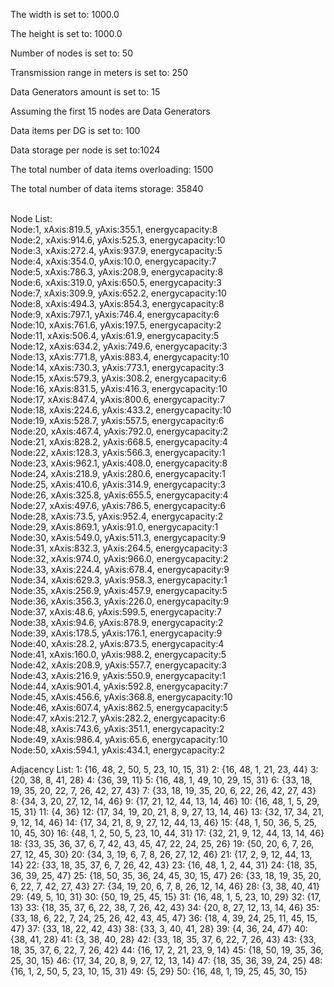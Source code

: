 The width is set to: 1000.0

The height is set to: 1000.0

Number of nodes is set to: 50

Transmission range in meters is set to: 250

Data Generators amount is set to: 15

Assuming the first 15 nodes are Data Generators


Data items per DG is set to: 100

Data storage per node is set to:1024

The total number of data items overloading: 1500

The total number of data items storage: 35840


<br/>Node List: 
<br/>Node:1, xAxis:819.5, yAxis:355.1, energycapacity:8 
<br/>Node:2, xAxis:914.6, yAxis:525.3, energycapacity:10 
<br/>Node:3, xAxis:272.4, yAxis:937.9, energycapacity:5 
<br/>Node:4, xAxis:354.0, yAxis:10.0, energycapacity:7 
<br/>Node:5, xAxis:786.3, yAxis:208.9, energycapacity:8 
<br/>Node:6, xAxis:319.0, yAxis:650.5, energycapacity:3 
<br/>Node:7, xAxis:309.9, yAxis:652.2, energycapacity:10 
<br/>Node:8, xAxis:494.3, yAxis:854.3, energycapacity:8 
<br/>Node:9, xAxis:797.1, yAxis:746.4, energycapacity:6 
<br/>Node:10, xAxis:761.6, yAxis:197.5, energycapacity:2 
<br/>Node:11, xAxis:506.4, yAxis:61.9, energycapacity:5 
<br/>Node:12, xAxis:634.2, yAxis:749.6, energycapacity:3 
<br/>Node:13, xAxis:771.8, yAxis:883.4, energycapacity:10 
<br/>Node:14, xAxis:730.3, yAxis:773.1, energycapacity:3 
<br/>Node:15, xAxis:579.3, yAxis:308.2, energycapacity:6 
<br/>Node:16, xAxis:831.5, yAxis:416.3, energycapacity:10 
<br/>Node:17, xAxis:847.4, yAxis:800.6, energycapacity:7 
<br/>Node:18, xAxis:224.6, yAxis:433.2, energycapacity:10
<br/>Node:19, xAxis:528.7, yAxis:557.5, energycapacity:6 
<br/>Node:20, xAxis:467.4, yAxis:792.0, energycapacity:2 
<br/>Node:21, xAxis:828.2, yAxis:668.5, energycapacity:4 
<br/>Node:22, xAxis:128.3, yAxis:566.3, energycapacity:1 
<br/>Node:23, xAxis:962.1, yAxis:408.0, energycapacity:8 
<br/>Node:24, xAxis:218.9, yAxis:280.6, energycapacity:1 
<br/>Node:25, xAxis:410.6, yAxis:314.9, energycapacity:3 
<br/>Node:26, xAxis:325.8, yAxis:655.5, energycapacity:4 
<br/>Node:27, xAxis:497.6, yAxis:786.5, energycapacity:6 
<br/>Node:28, xAxis:73.5, yAxis:952.4, energycapacity:2 
<br/>Node:29, xAxis:869.1, yAxis:91.0, energycapacity:1 
<br/>Node:30, xAxis:549.0, yAxis:511.3, energycapacity:9 
<br/>Node:31, xAxis:832.3, yAxis:264.5, energycapacity:3 
<br/>Node:32, xAxis:974.0, yAxis:966.0, energycapacity:2 
<br/>Node:33, xAxis:224.4, yAxis:678.4, energycapacity:9 
<br/>Node:34, xAxis:629.3, yAxis:958.3, energycapacity:1 
<br/>Node:35, xAxis:256.9, yAxis:457.9, energycapacity:5 
<br/>Node:36, xAxis:356.3, yAxis:226.0, energycapacity:9 
<br/>Node:37, xAxis:48.6, yAxis:599.5, energycapacity:7 
<br/>Node:38, xAxis:94.6, yAxis:878.9, energycapacity:2 
<br/>Node:39, xAxis:178.5, yAxis:176.1, energycapacity:9 
<br/>Node:40, xAxis:28.2, yAxis:873.5, energycapacity:4 
<br/>Node:41, xAxis:160.0, yAxis:988.2, energycapacity:5 
<br/>Node:42, xAxis:208.9, yAxis:557.7, energycapacity:3 
<br/>Node:43, xAxis:216.9, yAxis:550.9, energycapacity:1 
<br/>Node:44, xAxis:901.4, yAxis:592.8, energycapacity:7 
<br/>Node:45, xAxis:456.6, yAxis:368.8, energycapacity:10 
<br/>Node:46, xAxis:607.4, yAxis:862.5, energycapacity:5 
<br/>Node:47, xAxis:212.7, yAxis:282.2, energycapacity:6 
<br/>Node:48, xAxis:743.6, yAxis:351.1, energycapacity:2 
<br/>Node:49, xAxis:986.4, yAxis:65.6, energycapacity:10 
<br/>Node:50, xAxis:594.1, yAxis:434.1, energycapacity:2



Adjacency List: 
1: {16, 48, 2, 50, 5, 23, 10, 15, 31}
2: {16, 48, 1, 21, 23, 44}
3: {20, 38, 8, 41, 28}
4: {36, 39, 11}
5: {16, 48, 1, 49, 10, 29, 15, 31}
6: {33, 18, 19, 35, 20, 22, 7, 26, 42, 27, 43}
7: {33, 18, 19, 35, 20, 6, 22, 26, 42, 27, 43}
8: {34, 3, 20, 27, 12, 14, 46}
9: {17, 21, 12, 44, 13, 14, 46}
10: {16, 48, 1, 5, 29, 15, 31}
11: {4, 36}
12: {17, 34, 19, 20, 21, 8, 9, 27, 13, 14, 46}
13: {32, 17, 34, 21, 9, 12, 14, 46}
14: {17, 34, 21, 8, 9, 27, 12, 44, 13, 46}
15: {48, 1, 50, 36, 5, 25, 10, 45, 30}
16: {48, 1, 2, 50, 5, 23, 10, 44, 31}
17: {32, 21, 9, 12, 44, 13, 14, 46}
18: {33, 35, 36, 37, 6, 7, 42, 43, 45, 47, 22, 24, 25, 26}
19: {50, 20, 6, 7, 26, 27, 12, 45, 30}
20: {34, 3, 19, 6, 7, 8, 26, 27, 12, 46}
21: {17, 2, 9, 12, 44, 13, 14}
22: {33, 18, 35, 37, 6, 7, 26, 42, 43}
23: {16, 48, 1, 2, 44, 31}
24: {18, 35, 36, 39, 25, 47}
25: {18, 50, 35, 36, 24, 45, 30, 15, 47}
26: {33, 18, 19, 35, 20, 6, 22, 7, 42, 27, 43}
27: {34, 19, 20, 6, 7, 8, 26, 12, 14, 46}
28: {3, 38, 40, 41}
29: {49, 5, 10, 31}
30: {50, 19, 25, 45, 15}
31: {16, 48, 1, 5, 23, 10, 29}
32: {17, 13}
33: {18, 35, 37, 6, 22, 38, 7, 26, 42, 43}
34: {20, 8, 27, 12, 13, 14, 46}
35: {33, 18, 6, 22, 7, 24, 25, 26, 42, 43, 45, 47}
36: {18, 4, 39, 24, 25, 11, 45, 15, 47}
37: {33, 18, 22, 42, 43}
38: {33, 3, 40, 41, 28}
39: {4, 36, 24, 47}
40: {38, 41, 28}
41: {3, 38, 40, 28}
42: {33, 18, 35, 37, 6, 22, 7, 26, 43}
43: {33, 18, 35, 37, 6, 22, 7, 26, 42}
44: {16, 17, 2, 21, 23, 9, 14}
45: {18, 50, 19, 35, 36, 25, 30, 15}
46: {17, 34, 20, 8, 9, 27, 12, 13, 14}
47: {18, 35, 36, 39, 24, 25}
48: {16, 1, 2, 50, 5, 23, 10, 15, 31}
49: {5, 29}
50: {16, 48, 1, 19, 25, 45, 30, 15}